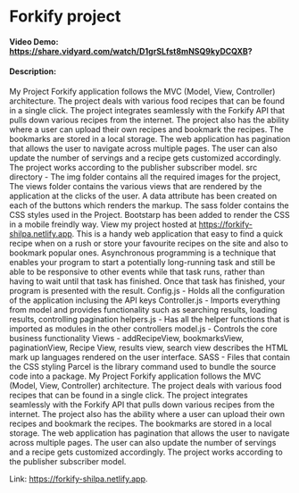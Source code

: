 # Forkify project

#### Video Demo: https://share.vidyard.com/watch/D1grSLfst8mNSQ9kyDCQXB?

#### Description:

My Project Forkify application follows the MVC (Model, View, Controller) architecture. The project deals with various food recipes that can be found in a single click. The project integrates seamlessly with the Forkify API that pulls down various recipes from the internet. The project also has the ability where a user can upload their own recipes and bookmark the recipes. The bookmarks are stored in a local storage. The web application has pagination that allows the user to navigate across multiple pages. The user can also update the number of servings and a recipe gets customized accordingly. The project works according to the publisher subscriber model.
src directory - The img folder contains all the required images for the project, The views folder contains the various views that are rendered by the application at the clicks of the user. A data attribute has been created on each of the buttons which renders the markup. The sass folder contains the CSS styles used in the Project. Bootstarp has been added to render the CSS in a mobile freindly way.
View my project hosted at https://forkify-shilpa.netlify.app. This is a handy web application that easy to find a quick recipe when on a rush or store your favourite recipes on the site and also to bookmark popular ones.
Asynchronous programming is a technique that enables your program to start a potentially long-running task and still be able to be responsive to other events while that task runs, rather than having to wait until that task has finished. Once that task has finished, your program is presented with the result.
Config.js - Holds all the configuration of the application inclusing the API keys
Controller.js - Imports everything from model and provides functionality such as searching results, loading results, controlling pagination
helpers.js - Has all the helper functions that is imported as modules in the other controllers
model.js - Controls the core business functionality
Views - addRecipeView, bookmarksView, paginationView, Recipe View, results view, search view describes the HTML mark up languages rendered on the user interface.
SASS - Files that contain the CSS styling
Parcel is the library command used to bundle the source code into a package.
My Project Forkify application follows the MVC (Model, View, Controller) architecture. The project deals with various food recipes that can be found in a single click. The project integrates seamlessly with the Forkify API that pulls down various recipes from the internet. The project also has the ability where a user can upload their own recipes and bookmark the recipes. The bookmarks are stored in a local storage. The web application has pagination that allows the user to navigate across multiple pages. The user can also update the number of servings and a recipe gets customized accordingly. The project works according to the publisher subscriber model.

Link: https://forkify-shilpa.netlify.app.
